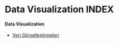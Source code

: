 # Data Visualization INDEX #

#### Data Visualization ####
- [Veri Görselleştirmeleri](visualizations/)

